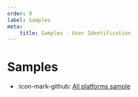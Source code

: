 ```yaml
---
order: 0
label: Samples
meta:
    title: Samples - User Identification
---
```


# Samples

- :icon-mark-github: [All platforms sample](https://github.com/workleap/wl-telemetry/tree/main/samples/all-platforms) 
